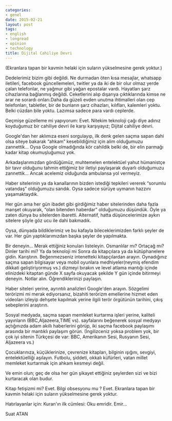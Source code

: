 ```yaml
---
categories:
- genel
date: 2015-02-21
layout: post
tags:
- english
- longread
- opinion
- technology
title: Dijital Cahiliye Devri
---
```


(Ekranlara tapan bir kavmin helaki için suların yükselmesine gerek yoktur.)

Dedelerimiz bizim gibi değildi. Ne durmadan öten kısa mesajlar, whatsapp iletileri, facebook güncellemeleri, twitler ya da iki de bir olur olmaz yerde çalan telefonlar, ne yağmur gibi yağan epostalar vardı. Hayatları şarz cihazlarına bağlanmış değildi. Ceketlerini alıp dışarıya çıktıklarında kimse ne arar ne sorardı onları.Daha da güzeli evden unutma ihtimalleri olan cep telefonları, tabletler, bir de bunların şarz cihazları, kılıfları, kalemleri yoktu. Belki cüzdan bile yoktu. Lazımsa sadece para vardı ceplerde.

Geçmişe güzelleme mi yapıyorum: Evet. Nitekim teknoloji çağı diye adınız koyduğumuz bir cahiliye devri ile karşı karşıyayız; Dijital cahiliye devri.

Google'dan her aklımıza eseni sorgulayıp, ilk denk gelen saçma sapan dahi olsa siteye bakarak “ahkam” kesebildiğimiz için alim olduğumuzu zannettik… Oysa Google olmadığında kör cahildik belki de, bir elin parmağı kadar kitap okumuşluğumuz yok.

Arkadaşlarımızdan gördüğümüz, muhtemelen entelektüel yahut hümanistçe bir tavır olduğunu tahmin ettiğimiz bir iletiyi paylaşarak duyarlı olduğumuzu zannettik… Ancak acelemiz olduğunda ambulansa yol vermeyiz.

Haber sitelerinin ya da kanallarının bizden istediği tepkileri vererek “sorumlu vatandaş” olduğumuzu sandık. Oysa sadece sürüye uymanın hazzını yaşamaktaydık.

Her gün ama her gün ibadet gibi girdiğimiz haber sitelerinden daha fazla manşet okuyarak, “olan bitenden haberdar” olduğumuzu düşündük. Öyle ya zaten dünya bu sitelerden ibaretti. Alternatif, hatta düşüncelerimize aykırı sitelere şöyle göz ucu ile dahi bakmadık.

Oysa, dünyada bildiklerimiz ve bu kafayla bileceklerimizden farklı şeyler de var. Her gün yaptıklarımızdan başka şeyler de yapılmakta.

Bir deneyin… Merak ettiğiniz konuları listeleyin. Osmanlılar mı? Ortaçağ mı? Dinler tarihi mi? Ya da teknoloji mi Sonra da kitapçılara ya da kütüphanelere gidin. Karıştırın. Beğenmezseniz intenetteki kitapçılardan arayın. Oynadığınız saçma sapan bilgisayar veya mobil oyunlara medhiyeler(neymiş efendim dikkati geliştiriyormuş vs.) dizmeyi bırakın ve level atlama mantığı içinde elinizdeki kitaptan günde X sayfa okuyacak şekilde Y gün içinde bitirmeyi deneyin. Notlar alın. Öğrendiklerinizi paylaşın.

Haber siteleri yerine, ayrıntılı analizleri Google'den arayın. Sözgelimi terörizmi mi merak ediyorsanız, bizahiti terörizm emellerine hizmet eden videoları izleyip dehşete kapılmak yerine ilgili terör örgütünün tarihini, çıkış sebeplerini araştırın.

Sosyal medyada, saçma sapan memleket kurtarma işleri yerine, kaliteli yayınların (BBC,Aljazeera,TIME vs). sayfalarını beğenerek sosyal medyayı açtığınızda adam akıllı haberlerini görüp, iki saçma facebook paylaşımı arasında bir mantıklı paylaşım görün. (İngilizceniz yoksa problem yok, bir çok iyi sitenin Türkçesi de var: BBC, Amerikanın Sesi, Rusyanın Sesi, Aljazeera vs.)

Çocuklarınıza, küçüklerinize, çevrenize kitapları, bilginin ışığını, sevgiyi, entelektüelliği aşılayın. Futbolu, şiddeti, okkalı küfürleri, vatan millet memleket kurtarmak için ahkam kesmeyi değil.

Ve emin olun; geç de olsa her gün şikayet ettiğiniz şeylerden sizi ve bizi kurtaracak olan budur.

Kitap fetişizmi mi? Evet. Bilgi obsesyonu mu ? Evet. Ekranlara tapan bir kavmin helaki için suların yükselmesine gerek yoktur.

Hatırlayanlar için: Kuran'ın ilk cümlesi: Oku emridir. Emir…

Suat ATAN
